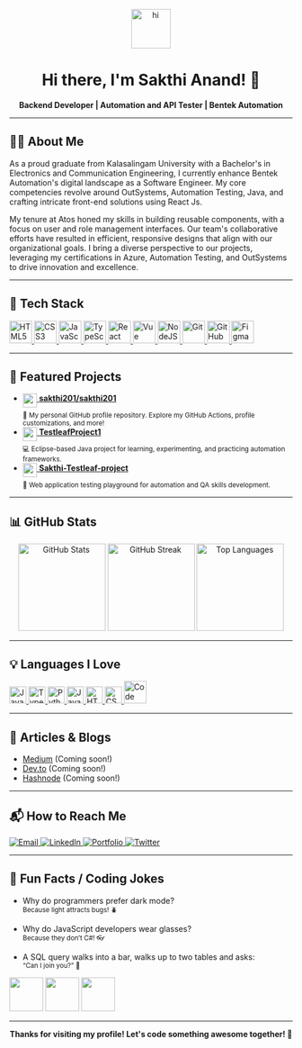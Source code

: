 <p align="center">
  <img src="https://media.giphy.com/media/hvRJCLFzcasrR4ia7z/giphy.gif" width="70" alt="hi" />
</p>

<h1 align="center">Hi there, I'm Sakthi Anand! 👋</h1>
<p align="center">
  <b>Backend Developer | Automation and API Tester | Bentek Automation </b> <br/>
</p>

---

## 🧑‍💻 About Me

As a proud graduate from Kalasalingam University with a Bachelor's in Electronics and Communication Engineering, I currently enhance Bentek Automation's digital landscape as a Software Engineer. My core competencies revolve around OutSystems, Automation Testing, Java, and crafting intricate front-end solutions using React Js.

My tenure at Atos honed my skills in building reusable components, with a focus on user and role management interfaces. Our team's collaborative efforts have resulted in efficient, responsive designs that align with our organizational goals. I bring a diverse perspective to our projects, leveraging my certifications in Azure, Automation Testing, and OutSystems to drive innovation and excellence.

---

## 🚀 Tech Stack

<p align="left">
  <a href="https://developer.mozilla.org/en-US/docs/Web/HTML" target="_blank">
    <img src="https://cdn.jsdelivr.net/gh/devicons/devicon/icons/html5/html5-original.svg" title="HTML5" alt="HTML5" width="40" height="40"/>
  </a>
  <a href="https://developer.mozilla.org/en-US/docs/Web/CSS" target="_blank">
    <img src="https://cdn.jsdelivr.net/gh/devicons/devicon/icons/css3/css3-original.svg" title="CSS3" alt="CSS3" width="40" height="40"/>
  </a>
  <a href="https://developer.mozilla.org/en-US/docs/Web/JavaScript" target="_blank">
    <img src="https://cdn.jsdelivr.net/gh/devicons/devicon/icons/javascript/javascript-original.svg" title="JavaScript" alt="JavaScript" width="40" height="40"/>
  </a>
  <a href="https://www.typescriptlang.org/" target="_blank">
    <img src="https://cdn.jsdelivr.net/gh/devicons/devicon/icons/typescript/typescript-original.svg" title="TypeScript" alt="TypeScript" width="40" height="40"/>
  </a>
  <a href="https://react.dev/" target="_blank">
    <img src="https://cdn.jsdelivr.net/gh/devicons/devicon/icons/react/react-original.svg" title="React" alt="React" width="40" height="40"/>
  </a>
  <a href="https://vuejs.org/" target="_blank">
    <img src="https://cdn.jsdelivr.net/gh/devicons/devicon/icons/vuejs/vuejs-original.svg" title="Vue" alt="Vue" width="40" height="40"/>
  </a>
  <a href="https://nodejs.org/" target="_blank">
    <img src="https://cdn.jsdelivr.net/gh/devicons/devicon/icons/nodejs/nodejs-original.svg" title="NodeJS" alt="NodeJS" width="40" height="40"/>
  </a>
  <a href="https://git-scm.com/" target="_blank">
    <img src="https://cdn.jsdelivr.net/gh/devicons/devicon/icons/git/git-original.svg" title="Git" alt="Git" width="40" height="40"/>
  </a>
  <a href="https://github.com/" target="_blank">
    <img src="https://cdn.jsdelivr.net/gh/devicons/devicon/icons/github/github-original.svg" title="GitHub" alt="GitHub" width="40" height="40"/>
  </a>
  <a href="https://www.figma.com/" target="_blank">
    <img src="https://cdn.jsdelivr.net/gh/devicons/devicon/icons/figma/figma-original.svg" title="Figma" alt="Figma" width="40" height="40"/>
  </a>
</p>

---

## 📌 Featured Projects

- <a href="https://github.com/sakthi201/sakthi201">
    <img src="https://avatars.githubusercontent.com/u/62825306?v=4" width="25" align="top"/> <b>sakthi201/sakthi201</b>
  </a><br/>
  <sub>📝 My personal GitHub profile repository. Explore my GitHub Actions, profile customizations, and more!</sub>

- <a href="https://github.com/sakthi201/TestleafProject1">
    <img src="https://avatars.githubusercontent.com/u/62825306?v=4" width="25" align="top"/> <b>TestleafProject1</b>
  </a><br/>
  <sub>💻 Eclipse-based Java project for learning, experimenting, and practicing automation frameworks.</sub>

- <a href="https://github.com/sakthi201/Sakthi-Testleaf-project">
    <img src="https://avatars.githubusercontent.com/u/62825306?v=4" width="25" align="top"/> <b>Sakthi-Testleaf-project</b>
  </a><br/>
  <sub>🔬 Web application testing playground for automation and QA skills development.</sub>

---

## 📊 GitHub Stats

<p align="center">
  <img src="https://github-readme-stats.vercel.app/api?username=sakthi201&show_icons=true&theme=react" alt="GitHub Stats" height="155"/>
  <img src="https://github-readme-streak-stats.herokuapp.com/?user=sakthi201&theme=react" alt="GitHub Streak" height="155"/>
  <img src="https://github-readme-stats.vercel.app/api/top-langs/?username=sakthi201&layout=compact&theme=react" alt="Top Languages" height="155"/>
</p>

---

## 💡 Languages I Love

<p>
  <a href="https://www.javascript.com/" target="_blank">
    <img src="https://cdn.jsdelivr.net/gh/devicons/devicon/icons/javascript/javascript-original.svg" title="JavaScript" width="30" />
  </a>
  <a href="https://www.typescriptlang.org/" target="_blank">
    <img src="https://cdn.jsdelivr.net/gh/devicons/devicon/icons/typescript/typescript-original.svg" title="TypeScript" width="30" />
  </a>
  <a href="https://www.python.org/" target="_blank">
    <img src="https://cdn.jsdelivr.net/gh/devicons/devicon/icons/python/python-original.svg" title="Python" width="30" />
  </a>
  <a href="https://www.java.com/" target="_blank">
    <img src="https://cdn.jsdelivr.net/gh/devicons/devicon/icons/java/java-original.svg" title="Java" width="30" />
  </a>
  <a href="https://developer.mozilla.org/en-US/docs/Web/HTML" target="_blank">
    <img src="https://cdn.jsdelivr.net/gh/devicons/devicon/icons/html5/html5-original.svg" title="HTML" width="30" />
  </a>
  <a href="https://developer.mozilla.org/en-US/docs/Web/CSS" target="_blank">
    <img src="https://cdn.jsdelivr.net/gh/devicons/devicon/icons/css3/css3-original.svg" title="CSS" width="30" />
  </a>
  <img src="https://media.giphy.com/media/lP8xu5t2DLGG045H8F/giphy.gif" width="40" title="Code"/>
</p>

---

## 📝 Articles & Blogs

- <a href="https://medium.com/" target="_blank">Medium</a> (Coming soon!)
- <a href="https://dev.to/" target="_blank">Dev.to</a> (Coming soon!)
- <a href="https://hashnode.com/" target="_blank">Hashnode</a> (Coming soon!)

---

## 📬 How to Reach Me

<p>
  <a href="mailto:your.email@example.com">
    <img src="https://img.shields.io/badge/email-%23D14836.svg?&style=for-the-badge&logo=gmail&logoColor=white" alt="Email"/>
  </a>
  <a href="https://www.linkedin.com/in/yourlinkedin/" target="_blank">
    <img src="https://img.shields.io/badge/linkedin-%230077B5.svg?&style=for-the-badge&logo=linkedin&logoColor=white" alt="LinkedIn"/>
  </a>
  <a href="https://your-portfolio.com" target="_blank">
    <img src="https://img.shields.io/badge/portfolio-%2312100E.svg?&style=for-the-badge&logo=react&logoColor=white" alt="Portfolio"/>
  </a>
  <a href="https://twitter.com/yourtwitter" target="_blank">
    <img src="https://img.shields.io/badge/twitter-%231DA1F2.svg?&style=for-the-badge&logo=twitter&logoColor=white" alt="Twitter"/>
  </a>
</p>

---

## 🤣 Fun Facts / Coding Jokes

- Why do programmers prefer dark mode?  
  <sub>Because light attracts bugs! 🪲</sub>

- Why do JavaScript developers wear glasses?  
  <sub>Because they don’t C#! 👓</sub>

- A SQL query walks into a bar, walks up to two tables and asks:  
  <sub>“Can I join you?” 🍻</sub>

<p>
  <img src="https://media.giphy.com/media/3o7aD2saalBwwftBIY/giphy.gif" width="60"/>
  <img src="https://media.giphy.com/media/26ufnwz3wDUli7GU0/giphy.gif" width="60"/>
  <img src="https://media.giphy.com/media/fAnEC88LccN7a/giphy.gif" width="60"/>
</p>

---

<p align="center">
  <b>Thanks for visiting my profile! Let's code something awesome together! 🚀</b>
</p>
